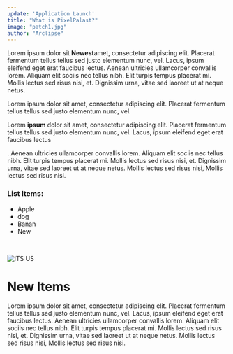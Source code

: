 ```yaml
---
update: 'Application Launch'
title: "What is PixelPalast?"
image: "patch1.jpg"
author: "Arclipse"
---
```

<!---
Please use blockquotes for P texts
# h1 -> Normal header
## h2 -> Sub header (A header above the normal header. Should only be used at the top)
### h3 -> Small header (used for list header etc.)
#### h4 -> Date
--->
Lorem ipsum dolor sit **Newest**amet, consectetur adipiscing elit. Placerat fermentum tellus tellus sed justo elementum nunc, vel. Lacus, ipsum eleifend eget erat faucibus lectus. Aenean ultricies ullamcorper convallis lorem. Aliquam elit sociis nec tellus nibh. Elit turpis tempus placerat mi. Mollis lectus sed risus nisi, et. Dignissim urna, vitae sed laoreet ut at neque netus.

Lorem ipsum dolor sit amet, consectetur adipiscing elit. Placerat fermentum tellus tellus sed justo elementum nunc, vel.

Lorem **ipsum** dolor sit amet, consectetur adipiscing elit. Placerat fermentum tellus tellus sed justo elementum nunc, vel. Lacus, ipsum eleifend eget erat faucibus lectus

. Aenean ultricies ullamcorper convallis lorem. Aliquam elit sociis nec tellus nibh. Elit turpis tempus placerat mi. Mollis lectus sed risus nisi, et. Dignissim urna, vitae sed laoreet ut at neque netus.  Mollis lectus sed risus nisi,  Mollis lectus sed risus nisi.

### List Items:
- Apple
- dog
- Banan
- New
<br>

![ITS US](/images/eclipse.jpg)

# New Items

Lorem ipsum dolor sit amet, consectetur adipiscing elit. Placerat fermentum tellus tellus sed justo elementum nunc, vel. Lacus, ipsum eleifend eget erat faucibus lectus. Aenean ultricies ullamcorper convallis lorem. Aliquam elit sociis nec tellus nibh. Elit turpis tempus placerat mi. Mollis lectus sed risus nisi, et. Dignissim urna, vitae sed laoreet ut at neque netus.  Mollis lectus sed risus nisi,  Mollis lectus sed risus nisi.
